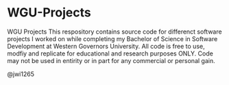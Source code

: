 # WGU-Projects
WGU Projects
This respository contains source code for differenct software projects I worked on while completing my Bachelor of Science in Software Development at Western Governors University. All code is free to use, modfiy and replicate for educational and research purposes ONLY. Code may not be used in entirity or in part for any commercial or personal gain. 

@jwi1265
